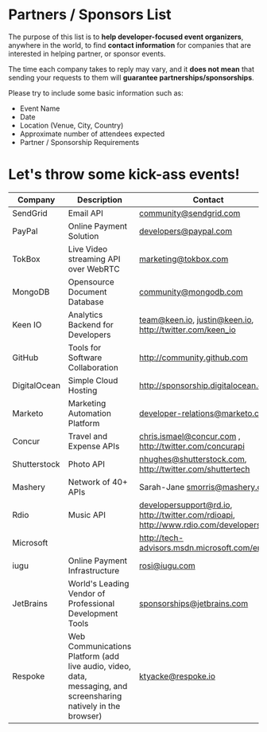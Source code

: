 Partners / Sponsors List
========================

The purpose of this list is to **help developer-focused event organizers**, anywhere in the world, to find **contact information** for companies that are interested in helping partner, or sponsor events.

The time each company takes to reply may vary, and it **does not mean** that sending your requests to them will **guarantee partnerships/sponsorships**.

Please try to include some basic information such as:

- Event Name
- Date
- Location (Venue, City, Country)
- Approximate number of attendees expected
- Partner / Sponsorship Requirements

Let's throw some kick-ass events!
=================================

| Company      | Description                                                                                                     | Contact                                                                             |
|--------------|-----------------------------------------------------------------------------------------------------------------|-------------------------------------------------------------------------------------|
| SendGrid     | Email API                                                                                                       | community@sendgrid.com                                                              |
| PayPal       | Online Payment Solution                                                                                         | developers@paypal.com                                                               |
| TokBox       | Live Video streaming API over WebRTC                                                                            | marketing@tokbox.com                                                                |
| MongoDB      | Opensource Document Database                                                                                    | community@mongodb.com                                                               |
| Keen IO      | Analytics Backend for Developers                                                                                | team@keen.io, justin@keen.io, http://twitter.com/keen_io                            |
| GitHub       | Tools for Software Collaboration                                                                                | http://community.github.com                                                         |
| DigitalOcean | Simple Cloud Hosting                                                                                            | http://sponsorship.digitalocean.com/                                                |
| Marketo      | Marketing Automation Platform                                                                                   | developer-relations@marketo.com                                                     |
| Concur       | Travel and Expense APIs                                                                                         | chris.ismael@concur.com , http://twitter.com/concurapi                              |
| Shutterstock | Photo API                                                                                                       | nhughes@shutterstock.com, http://twitter.com/shuttertech                            |
| Mashery      | Network of 40+ APIs                                                                                             | Sarah-Jane <smorris@mashery.com>                                                    |
| Rdio         | Music API                                                                                                       | developersupport@rd.io, http://twitter.com/rdioapi, http://www.rdio.com/developers/ |
| Microsoft    |                                                                                                                 | http://tech-advisors.msdn.microsoft.com/en-us                                       |
| iugu         | Online Payment Infrastructure                                                                                   | rosi@iugu.com                                                                       |
| JetBrains    | World's Leading Vendor of Professional Development Tools                                                        | sponsorships@jetbrains.com                                                          |
| Respoke      | Web Communications Platform (add live audio, video, data, messaging, and screensharing natively in the browser) | ktyacke@respoke.io                                                                  |
